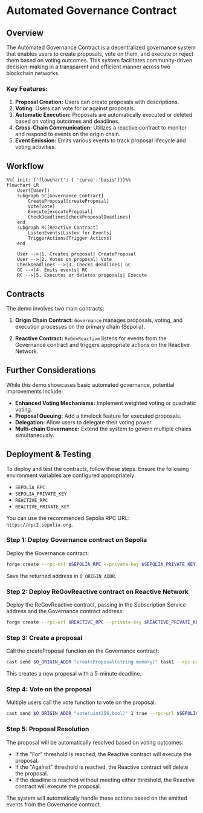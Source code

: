 # Automated Governance Contract

## Overview

The Automated Governance Contract is a decentralized governance system that enables users to create proposals, vote on them, and execute or reject them based on voting outcomes. This system facilitates community-driven decision-making in a transparent and efficient manner across two blockchain networks.

### Key Features:

1. **Proposal Creation:** Users can create proposals with descriptions.
2. **Voting:** Users can vote for or against proposals.
3. **Automatic Execution:** Proposals are automatically executed or deleted based on voting outcomes and deadlines.
4. **Cross-Chain Communication:** Utilizes a reactive contract to monitor and respond to events on the origin chain.
5. **Event Emission:** Emits various events to track proposal lifecycle and voting activities.

## Workflow

```mermaid
%%{ init: {'flowchart': { 'curve':'basis'}}}%%
flowchart LR
    User([User])
    subgraph GC[Governance Contract]
        CreateProposal[createProposal]
        Vote[vote]
        Execute[executeProposal]
        CheckDeadlines[checkProposalDeadlines]
    end
    subgraph RC[Reactive Contract]
        ListenEvents[Listen for Events]
        TriggerActions[Trigger Actions]
    end

    User -->|1. Creates proposal| CreateProposal
    User -->|2. Votes on proposal| Vote
    CheckDeadlines -->|3. Checks deadlines| GC
    GC -->|4. Emits events| RC
    RC -->|5. Executes or deletes proposals| Execute
```

## Contracts

The demo involves two main contracts:

1. **Origin Chain Contract:** `Governance` manages proposals, voting, and execution processes on the primary chain (Sepolia).

2. **Reactive Contract:** `ReGovReactive` listens for events from the Governance contract and triggers appropriate actions on the Reactive Network.

## Further Considerations

While this demo showcases basic automated governance, potential improvements include:

- **Enhanced Voting Mechanisms:** Implement weighted voting or quadratic voting.
- **Proposal Queuing:** Add a timelock feature for executed proposals.
- **Delegation:** Allow users to delegate their voting power.
- **Multi-chain Governance:** Extend the system to govern multiple chains simultaneously.

## Deployment & Testing

To deploy and test the contracts, follow these steps. Ensure the following environment variables are configured appropriately:

* `SEPOLIA_RPC`
* `SEPOLIA_PRIVATE_KEY`
* `REACTIVE_RPC`
* `REACTIVE_PRIVATE_KEY`


You can use the recommended Sepolia RPC URL: `https://rpc2.sepolia.org`.

### Step 1: Deploy Governance contract on Sepolia

Deploy the Governance contract:

```sh
forge create --rpc-url $SEPOLIA_RPC --private-key $SEPOLIA_PRIVATE_KEY src/Autonomated_Governance/Governance.sol:Governance
```

Save the returned address in `O_ORIGIN_ADDR`.

### Step 2: Deploy ReGovReactive contract on Reactive Network

Deploy the ReGovReactive contract, passing in the Subscription Service address and the Governance contract address:

```sh
forge create --rpc-url $REACTIVE_RPC --private-key $REACTIVE_PRIVATE_KEY src/Autonomated_Governance/ReGovReactive.sol:ReGovReactive --constructor-args $SYSTEM_CONTRACT_ADDR $O_ORIGIN_ADDR
```

### Step 3: Create a proposal

Call the createProposal function on the Governance contract:

```sh
cast send $O_ORIGIN_ADDR "createProposal(string memory)" task1 --rpc-url $SEPOLIA_RPC --private-key $SEPOLIA_PRIVATE_KEY
```

This creates a new proposal with a 5-minute deadline.

### Step 4: Vote on the proposal

Multiple users call the vote function to vote on the proposal:

```sh
cast send $O_ORIGIN_ADDR "vote(uint256,bool)" 1 true --rpc-url $SEPOLIA_RPC --private-key $SEPOLIA_PRIVATE_KEY
```

### Step 5: Proposal Resolution

The proposal will be automatically resolved based on voting outcomes:

- If the "For" threshold is reached, the Reactive contract will execute the proposal.
- If the "Against" threshold is reached, the Reactive contract will delete the proposal.
- If the deadline is reached without meeting either threshold, the Reactive contract will execute the proposal.

The system will automatically handle these actions based on the emitted events from the Governance contract.